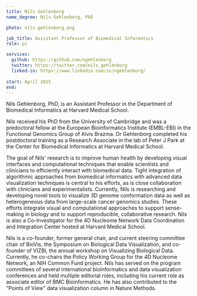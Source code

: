 ```yaml
---
title: Nils Gehlenborg
name_degree: Nils Gehlenborg, PhD

photo: nils-gehlenborg.png

job_title: Assistant Professor of Biomedical Informatics
role: pi

services:
  github: https://github.com/ngehlenborg
  twitter: https://twitter.com/nils_gehlenborg
  linked-in: https://www.linkedin.com/in/ngehlenborg/
  
start: April 2015
end:
---
```

Nils Gehlenborg, PhD, is an Assistant Professor in the Department of Biomedical Informatics at Harvard Medical School. 

Nils received his PhD from the University of Cambridge and was a predoctoral fellow at the European Bioinformatics Institute (EMBL-EBI) in the Functional Genomics Group of Alvis Brazma. Dr Gehlenborg completed his postdoctoral training as a Research Associate in the lab of Peter J Park at the Center for Biomedical Informatics at Harvard Medical School. 
 
The goal of Nils' research is to improve human health by developing visual interfaces and computational techniques that enable scientists and clinicians to efficiently interact with biomedical data. Tight integration of algorithmic approaches from biomedical informatics with advanced data visualization techniques is central to his efforts, as is close collaboration with clinicians and experimentalists. Currently, Nils is researching and developing novel tools to visualize 3D genome conformation data as well as heterogeneous data from large-scale cancer genomics studies. These efforts integrate visual and computational approaches to support sense-making in biology and to support reproducible, collaborative research. Nils is also a Co-Investigator for the 4D Nucleome Network Data Coordination and Integration Center hosted at Harvard Medical School. 
 
Nils is a co-founder, former general chair, and current steering committee chair of BioVis, the Symposium on Biological Data Visualization, and co-founder of VIZBI, the annual workshop on Visualizing Biological Data. Currently, he co-chairs the Policy Working Group for the 4D Nucleome Network, an NIH Common Fund project. Nils has served on the program committees of several international bioinformatics and data visualization conferences and held multiple editorial roles, including his current role as associate editor of BMC Bioinformatics. He has also contributed to the “Points of View” data visualization column in Nature Methods.
